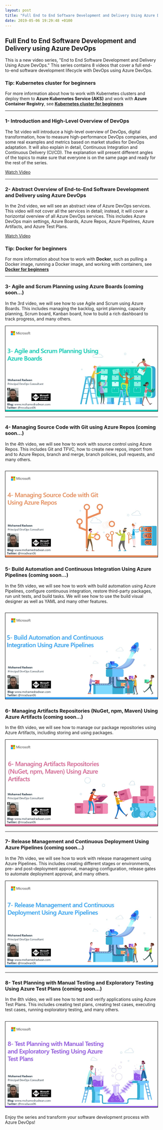 ```yaml
---
layout: post
title: "Full End to End Software Development and Delivery Using Azure DevOps"
date: 2019-05-06 19:29:48 +0100
---
```


## Full End to End Software Development and Delivery using Azure DevOps

This is a new video series, "End to End Software Development and Delivery Using Azure DevOps." This series contains 8 videos that cover a full end-to-end software development lifecycle with DevOps using Azure DevOps.

### Tip: Kubernetes cluster for beginners

For more information about how to work with Kubernetes clusters and deploy them to **Azure Kubernetes Service (AKS)** and work with **Azure Container Registry**, see **[Kubernetes cluster for beginners](https://mohamedradwan-devops.github.io/posts/getting-started-with-kubernetes-cluster-ci-cd-for-azure-kubernetes-service/)**

---

### 1- Introduction and High-Level Overview of DevOps

The 1st video will introduce a high-level overview of DevOps, digital transformation, how to measure high-performance DevOps companies, and some real examples and metrics based on market studies for DevOps adaptation. It will also explain in detail, Continuous Integration and Continuous Delivery (CI/CD). The explanation will present different angles of the topics to make sure that everyone is on the same page and ready for the rest of the series.

[Watch Video](https://www.youtube.com/watch?v=8gQEOsRQqFM)

---

### 2- Abstract Overview of End-to-End Software Development and Delivery using Azure DevOps

In the 2nd video, we will see an abstract view of Azure DevOps services. This video will not cover all the services in detail; instead, it will cover a horizontal overview of all Azure DevOps services. This includes Azure DevOps main settings, Azure Boards, Azure Repos, Azure Pipelines, Azure Artifacts, and Azure Test Plans.

[Watch Video](https://www.youtube.com/watch?v=FtU6dy0-OTE)

### Tip: Docker for beginners

For more information about how to work with **Docker**, such as pulling a Docker image, running a Docker image, and working with containers, see **[Docker for beginners](https://mohamedradwan-devops.github.io/posts/docker-for-beginners-step-by-step-tutorial/)**

---

### 3- Agile and Scrum Planning using Azure Boards (coming soon...)

In the 3rd video, we will see how to use Agile and Scrum using Azure Boards. This includes managing the backlog, sprint planning, capacity planning, Scrum board, Kanban board, how to build a rich dashboard to track progress, and many others.

![Agile and Scrum Planning using Azure Boards](/assets/images/2019/05/3.jpg)

---

### 4- Managing Source Code with Git using Azure Repos (coming soon...)

In the 4th video, we will see how to work with source control using Azure Repos. This includes Git and TFVC, how to create new repos, import from and to Azure Repos, branch and merge, branch policies, pull requests, and many others.

![Managing Source Code with Git using Azure Repos](/assets/images/2019/05/4.jpg)
---

### 5- Build Automation and Continuous Integration Using Azure Pipelines (coming soon...)

In the 5th video, we will see how to work with build automation using Azure Pipelines, configure continuous integration, restore third-party packages, run unit tests, and build tasks. We will see how to use the build visual designer as well as YAML and many other features.

![Build Automation and Continuous Integration using Azure Pipelines](/assets/images/2019/05/5.jpg)
---

### 6- Managing Artifacts Repositories (NuGet, npm, Maven) Using Azure Artifacts (coming soon...)

In the 6th video, we will see how to manage our package repositories using Azure Artifacts, including storing and using packages.

![Managing Artifacts Repositories NuGet, npm, Maven using Azure Artifacts](/assets/images/2019/05/6.jpg)

---

### 7- Release Management and Continuous Deployment Using Azure Pipelines (coming soon...)

In the 7th video, we will see how to work with release management using Azure Pipelines. This includes creating different stages or environments, pre- and post-deployment approval, managing configuration, release gates to automate deployment approval, and many others.

![Release Management and Continuous Deployment using Azure Pipelines](/assets/images/2019/05/7.jpg)

---

### 8- Test Planning with Manual Testing and Exploratory Testing Using Azure Test Plans (coming soon...)

In the 8th video, we will see how to test and verify applications using Azure Test Plans. This includes creating test plans, creating test cases, executing test cases, running exploratory testing, and many others.

![Test Planning with Manual Testing and Exploratory Testing using Azure Test Plans](/assets/images/2019/05/8.jpg)
---

Enjoy the series and transform your software development process with Azure DevOps!
